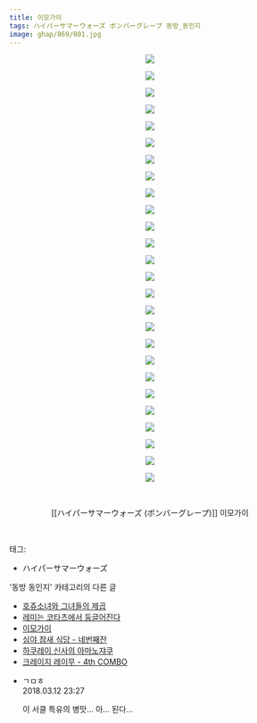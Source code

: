 ```yaml
---
title: 이모가이
tags: ハイパーサマーウォーズ ボンバーグレープ 동방_동인지
image: ghap/869/001.jpg
---
```

<div class="article">
<p style="text-align: center; clear: none; float: none;"><img src="{{ site.nasurl }}/ghap/869/001.jpg"/></p>
<p style="text-align: center; clear: none; float: none;"><img src="{{ site.nasurl }}/ghap/869/002.jpg"/></p>
<p style="text-align: center; clear: none; float: none;"><img src="{{ site.nasurl }}/ghap/869/003.jpg"/></p>
<p style="text-align: center; clear: none; float: none;"><img src="{{ site.nasurl }}/ghap/869/004.jpg"/></p>
<p style="text-align: center; clear: none; float: none;"><img src="{{ site.nasurl }}/ghap/869/005.jpg"/></p>
<p style="text-align: center; clear: none; float: none;"><img src="{{ site.nasurl }}/ghap/869/006.jpg"/></p>
<p style="text-align: center; clear: none; float: none;"><img src="{{ site.nasurl }}/ghap/869/007.jpg"/></p>
<p style="text-align: center; clear: none; float: none;"><img src="{{ site.nasurl }}/ghap/869/008.jpg"/></p>
<p style="text-align: center; clear: none; float: none;"><img src="{{ site.nasurl }}/ghap/869/009.jpg"/></p>
<p style="text-align: center; clear: none; float: none;"><img src="{{ site.nasurl }}/ghap/869/010.jpg"/></p>
<p style="text-align: center; clear: none; float: none;"><img src="{{ site.nasurl }}/ghap/869/011.jpg"/></p>
<p style="text-align: center; clear: none; float: none;"><img src="{{ site.nasurl }}/ghap/869/012.jpg"/></p>
<p style="text-align: center; clear: none; float: none;"><img src="{{ site.nasurl }}/ghap/869/013.jpg"/></p>
<p style="text-align: center; clear: none; float: none;"><img src="{{ site.nasurl }}/ghap/869/014.jpg"/></p>
<p style="text-align: center; clear: none; float: none;"><img src="{{ site.nasurl }}/ghap/869/015.jpg"/></p>
<p style="text-align: center; clear: none; float: none;"><img src="{{ site.nasurl }}/ghap/869/016.jpg"/></p>
<p style="text-align: center; clear: none; float: none;"><img src="{{ site.nasurl }}/ghap/869/017.jpg"/></p>
<p style="text-align: center; clear: none; float: none;"><img src="{{ site.nasurl }}/ghap/869/018.jpg"/></p>
<p style="text-align: center; clear: none; float: none;"><img src="{{ site.nasurl }}/ghap/869/019.jpg"/></p>
<p style="text-align: center; clear: none; float: none;"><img src="{{ site.nasurl }}/ghap/869/020.jpg"/></p>
<p style="text-align: center; clear: none; float: none;"><img src="{{ site.nasurl }}/ghap/869/021.jpg"/></p>
<p style="text-align: center; clear: none; float: none;"><img src="{{ site.nasurl }}/ghap/869/022.jpg"/></p>
<p style="text-align: center; clear: none; float: none;"><img src="{{ site.nasurl }}/ghap/869/023.jpg"/></p>
<p style="text-align: center; clear: none; float: none;"><img src="{{ site.nasurl }}/ghap/869/024.jpg"/></p>
<p style="text-align: center; clear: none; float: none;"><img src="{{ site.nasurl }}/ghap/869/025.jpg"/></p>
<p style="text-align: center; clear: none; float: none;"><img src="{{ site.nasurl }}/ghap/869/026.jpg"/></p>
<p style="text-align: center; clear: none; float: none;"><br/></p>
<p style="text-align: center; clear: none; float: none;">[[ハイパーサマーウォーズ (ボンバーグレープ)]] 이모가이</p>
<p><br/></p>
</div><div class="tagTrail">
<p>태그: </p>
<ul>
<li>ハイパーサマーウォーズ</li>
</ul>
</div><div class="another">
<p>'동방 동인지' 카테고리의 다른 글</p>
<ul>
<li><a href="/2016-07-15-ghap_872">호쥬소녀와 그녀들의 제곱</a></li>
<li><a href="/2016-07-15-ghap_870">레미는 코타츠에서 둥글어진다</a></li>
<li><a href="/2016-07-15-ghap_869">이모가이</a></li>
<li><a href="/2016-07-15-ghap_868">심야 참새 식당 - 네번째잔</a></li>
<li><a href="/2016-07-15-ghap_867">하쿠레이 신사의 아마노쟈쿠</a></li>
<li><a href="/2016-07-15-ghap_866">크레이지 레이무 - 4th COMBO</a></li>
</ul>
</div><div class="cb_module cb_fluid">
<div class="cb_wrt cb_profile">
<div class="comment">
<ul>
<li class="cb_thumb_off" id="comment15218499">
<div class="cb_comment_area">
<div class="cb_info_area">
<div class="cb_section">
<span class="cb_nick_name">ㄱㅁㅎ</span>
</div>
<div class="cb_section">
<span class="cb_date">2018.03.12 23:27 </span>
</div>
</div>
<div class="cb_dsc_comment">
<p class="cb_dsc">
											이 서클 특유의 병맛... 아... 된다...
										</p>
</div>
</div></li>
</ul>
</div>
</div><!-- commentList close -->
</div>